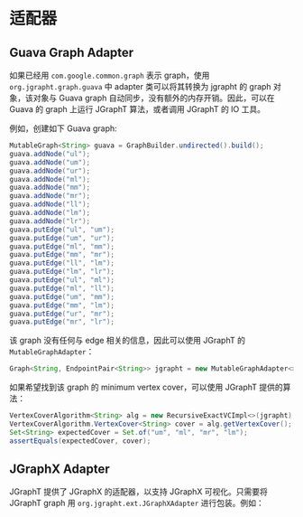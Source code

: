 # 适配器

## Guava Graph Adapter

如果已经用 `com.google.common.graph` 表示 graph，使用 `org.jgrapht.graph.guava` 中 adapter 类可以将其转换为 jgrapht 的 graph 对象，该对象与 Guava graph 自动同步，没有额外的内存开销。因此，可以在 Guava 的 graph 上运行 JGraphT 算法，或者调用 JGraphT 的 IO 工具。

例如，创建如下 Guava graph:

```java
MutableGraph<String> guava = GraphBuilder.undirected().build();
guava.addNode("ul");
guava.addNode("um");
guava.addNode("ur");
guava.addNode("ml");
guava.addNode("mm");
guava.addNode("mr");
guava.addNode("ll");
guava.addNode("lm");
guava.addNode("lr");
guava.putEdge("ul", "um");
guava.putEdge("um", "ur");
guava.putEdge("ml", "mm");
guava.putEdge("mm", "mr");
guava.putEdge("ll", "lm");
guava.putEdge("lm", "lr");
guava.putEdge("ul", "ml");
guava.putEdge("ml", "ll");
guava.putEdge("um", "mm");
guava.putEdge("mm", "lm");
guava.putEdge("ur", "mr");
guava.putEdge("mr", "lr");
```

该 graph 没有任何与 edge 相关的信息，因此可以使用 JGraphT 的 `MutableGraphAdapter`：

```java
Graph<String, EndpointPair<String>> jgrapht = new MutableGraphAdapter<>(guava);
```

如果希望找到该 graph 的 minimum vertex cover，可以使用 JGraphT 提供的算法：

```java
VertexCoverAlgorithm<String> alg = new RecursiveExactVCImpl<>(jgrapht);
VertexCoverAlgorithm.VertexCover<String> cover = alg.getVertexCover();
Set<String> expectedCover = Set.of("um", "ml", "mr", "lm");
assertEquals(expectedCover, cover);
```

## JGraphX Adapter

JGraphT 提供了 JGraphX 的适配器，以支持 JGraphX 可视化。只需要将 JGraphT graph 用 `org.jgrapht.ext.JGraphXAdapter` 进行包装。例如：

